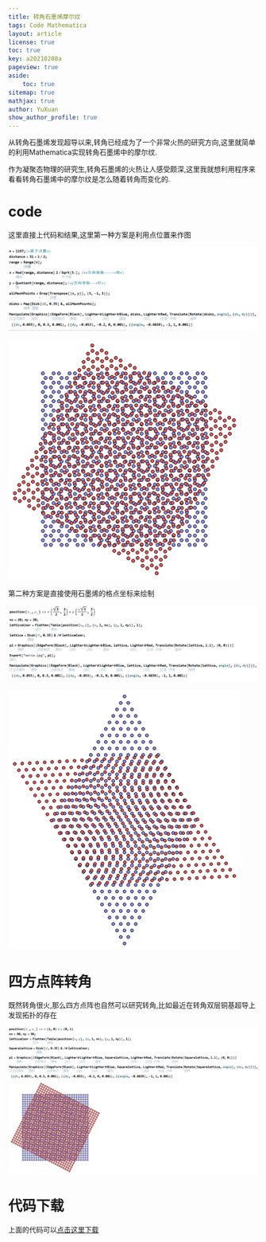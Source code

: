 ```yaml
---
title: 转角石墨烯摩尔纹
tags: Code Mathematica
layout: article
license: true
toc: true
key: a20210208a
pageview: true
aside:
    toc: true
sitemap: true
mathjax: true
author: YuXuan
show_author_profile: true
---
```

从转角石墨烯发现超导以来,转角已经成为了一个非常火热的研究方向,这里就简单的利用Mathematica实现转角石墨烯中的摩尔纹.
<!--more-->
作为凝聚态物理的研究生,转角石墨烯的火热让人感受颇深,这里我就想利用程序来看看转角石墨烯中的摩尔纹是怎么随着转角而变化的.
# code
这里直接上代码和结果,这里第一种方案是利用点位置来作图

![png](/assets/images/Mma/moire-1.png)

![png](/assets/images/Mma/moire-1-1.png)

第二种方案是直接使用石墨烯的格点坐标来绘制

![png](/assets/images/Mma/moire-2.png)

![png](/assets/images/Mma/moire-2-1.png)

# 四方点阵转角
既然转角很火,那么四方点阵也自然可以研究转角,比如最近在转角双层铜基超导上发现拓扑的存在

![png](/assets/images/Mma/moire-3.png)

# 代码下载
上面的代码可以[点击这里下载](/assets/data/2021-02-08.nb)